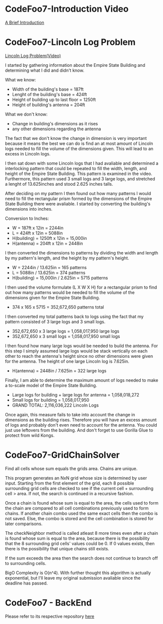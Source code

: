 # CodeFoo7-Introduction Video
<a href="https://www.youtube.com/watch?v=xI2GDiLRjyA">A Brief Introduction</a>

# CodeFoo7-Lincoln Log Problem
<a href="https://www.youtube.com/watch?v=CIfKVJgA_pc&t=1s">Lincoln Log Problem(Video)</a>

I started by gathering information about the Empire State Building and determining what I did and didn't know.

What we know:
- Width of the building's base = 187ft
- Lenght of the building's base = 424ft
- Height of building up to last floor = 1250ft
- Height of building's antenna = 204ft

What we don't know:
- Change in building's dimensions as it rises
- any other dimensions regarding the antenna

The fact that we don't know the change in dimension is very important because it means the best we can do is find an at most amount of Lincoln logs needed to fill the volume of the dimensions given. This will lead to an excess in Lincoln logs.

I then sat down with some Lincoln logs that I had avaliable and determined a interlocking pattern that could be repeated to fill the width, length, and height of the Empire State Building. This pattern is examined in the video. Furthermore, this pattern used 3 small logs and 3 large logs, and stretched a lenght of 13.625inches and stood 2.625 inches talls.

After deciding on my pattern I then found out how many patterns I would need to fill the rectangular prism formed by the dimensions of the Empire State Building there were avaliable. I started by converting the building's dimensions into inches.

Conversion to Inches:
- W = 187ft x 12in = 2244in
- L = 424ft x 12in = 5088in
- H(building) = 1250ft x 12in = 15,000in
- H(antenna) = 204ft x 12in = 2448in

I then converted the dimensions to patterns by dividing the width and length by my pattern's length, and the height by my pattern's height.
- W = 2244in / 13.625in = 165 patterns
- L = 5088in / 13.625in = 374 patterns
- H(building) = 15,000in / 2.625in = 5715 patterns

I then used the volume formulate (L X W X H) for a rectangular prism to find out how many patterns would be needed to fill the volume of the dimensions given for the Empire State Building.
- 374 x 165 x 5715 = 352,672,650 patterns total

I then converted my total patterns back to logs using the fact that my pattern consisted of 3 large logs and 3 small logs.
- 352,672,650 x 3 large logs = 1,058,017,950 large logs
- 352,672,650 x 3 small logs = 1,058,017,950 small logs

I then found how many large logs would be needed to build the antenna. For this step I simply assumed large logs would be stack vertically on each other to reach the antenna's height since no other dimensions were given for the antenna. The height of one large Lincoln log is 7.625in.
- H(antenna) = 2448in / 7.625in = 322 large logs

Finally, I am able to determine the maximum amount of logs needed to make a to-scale model of the Empire State Building.
- Large logs for building + large logs for antenna = 1,058,018,272
- Small logs for building = 1,058,017,950
- GRAND TOTAL: 2,116,036,222 Lincoln Logs

Once again, this measure fails to take into account the change in dimensions as the building rises. Therefore you will have an excess amount of logs and probably don't even need to account for the antenna. You could just use leftovers from the building. And don't forget to use Gorilla Glue to protect from wild Kongs.

# CodeFoo7-GridChainSolver
Find all cells whose sum equals the grids area. Chains are unique.

This program generates an NxN grid whose size is determined by user input. Starting from the first element of the grid, each 8 possible surrounding grid cells are checked to see if the current cell + surrounding cell > area. If not, the search is continued in a recursive fashion.

Once a chain is found whose sum is equal to the area, the cells used to form the chain are compared to all cell combinations previously used to form chains. If another chain combo used the same exact cells then the combo is not saved. Else, the combo is stored and the cell combination is stored for later comparisons.

The checkNeighbor method is called atleast 8 more times even after a chain is found whose sum is equal to the area, because there is the possibility that the 8 surrounding grid cells' values could be 0. If 0 values exists, then there is the possibility that unique chains still exists.

If the sum exceeds the area then the search does not continue to branch off to surrounding cells.

BigO Complexity is O(n^4). With further thought this algorithm is actually exponential, but I'll leave my original submission avaliable since the deadline has passed.

# CodeFoo7 - BackEnd
Please refer to its respective repository <a href="https://github.com/JBallew92/CodeFoo7-BackEnd">here</a>
